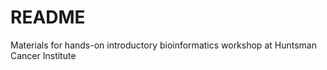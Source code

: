 # README

Materials for hands-on introductory bioinformatics workshop at Huntsman Cancer Institute 

